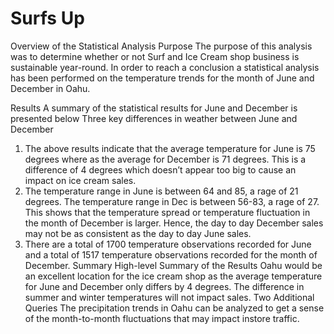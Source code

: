 # Surfs Up

Overview of the Statistical Analysis
Purpose
The purpose of this analysis was to determine whether or not Surf and Ice Cream shop business is sustainable year-round. In order to reach a conclusion a statistical analysis has been performed on the temperature trends for the month of June and December in Oahu.

Results
A summary of the statistical results for June and December is presented below
Three key differences in weather between June and December
1.	The above results indicate that the average temperature for June is 75 degrees where as the average for December is 71 degrees. This is a difference of 4 degrees which doesn’t appear too big to cause an impact on ice cream sales.
2.	The temperature range in June is between 64 and 85, a rage of 21 degrees. The temperature range in Dec is between 56-83, a rage of 27. This shows that the temperature spread or temperature fluctuation in the month of December is larger. Hence, the day to day December sales may not be as consistent as the day to day June sales.
3.	There are a total of 1700 temperature observations recorded for June and a total of 1517 temperature observations recorded for the month of December.
Summary
High-level Summary of the Results
Oahu would be an excellent location for the ice cream shop as the average temperature for June and December only differs by 4 degrees. The difference in summer and winter temperatures will not impact sales. 
Two Additional Queries
The precipitation trends in Oahu can be analyzed to get a sense of the month-to-month fluctuations that may impact instore traffic.


